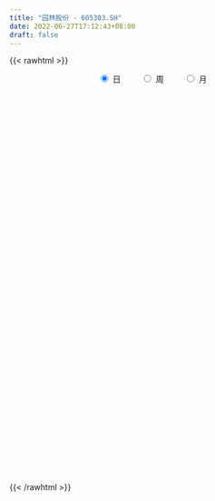 ```yaml
---
title: "园林股份 - 605303.SH"
date: 2022-06-27T17:12:43+08:00
draft: false
---
```

{{< rawhtml >}}
    <div style="text-align: center">
        <label style="padding: 1rem;"><input style="margin-right: .5rem" type="radio" name="period" value="D" checked onclick="period_change(this)">日</label>
        <label style="padding: 1rem;"><input style="margin-right: .5rem" type="radio" name="period" value="W" onclick="period_change(this)">周</label>
        <label style="padding: 1rem;"><input style="margin-right: .5rem" type="radio" name="period" value="M" onclick="period_change(this)">月</label>
    </div>
    <div id="chart" style="height: 700px;"></div> 
    <script type="text/javascript">
        const D_v = [169962.18,27149.0,148511.78,100072.04,72863.28,61754.96,62071.99,64282.69,58322.18,70018.42,52076.54,45772.29,57962.5,70655.89,95159.41,119363.23,139379.76,66833.74,269236.8,268393.98,271348.2,151681.28,139136.82,138393.56,112767.71,109800.58,170373.29,147283.09,83097.91,74364.39,81303.32,68418.99,56309.21,47234.55,45379.39,73877.64,64123.38,70237.28,58200.57,35089.68,37504.89,32925.57,31723.95,33640.05,26964.07,31715.45,31843.15,42065.47,31677.74,29204.1,29386.25,33437.25,23005.67,42585.15,57484.12,60704.47,90287.45,76886.14,46990.19,38392.25,42507.06,76842.13,62850.59,41878.15,51851.11,32981.66,23294.81,39581.08,16899.06,19715.95,75170.96,139392.58,71284.53,58361.11,47249.23,41170.92,47427.3,49114.3,33914.2,28341.24,22550.75,23605.27,26301.6,29419.21,21081.43,14405.62,17810.74,16720.34,24863.1,14099.5,14179.56,24667.22,23472.96,18714.07,16494.09,19914.23,16310.75,11324.51,9873.22,17214.86,19592.05,11484.68,16099.83,10912.36,15906.84,20988.76,14712.95,13698.65,13305.78,8559.1,15882.18,13802.87,13977.36,10638.24,14233.65,13196.15,15169.06,13758.79,11317.4,14537.7,13866.74,15172.3,14789.81,12124.16,17894.14,13082.0,12692.17,15639.34,14278.8,12542.08,11925.25,10656.36,18758.65,19719.33,13690.25,12879.34,14975.16,7838.45,13258.65,11373.3,8619.65,11825.05,9657.16,11047.92,5807.02,8798.65,4978.0,6331.93,6145.59,5719.85,7693.0,6234.2,6201.65,4802.6,5227.1,5276.0,6896.0,7408.41,5497.57,4805.3,7962.2,9975.5,11924.08,7179.1,11338.76,5797.17,5897.0,8409.4,7178.14,10135.77,6306.59,8360.59,5722.0,11797.86,8784.0,7101.71,9315.1,18660.1,8955.0,6201.05,7536.37,4696.11,5454.76,6357.0,3895.05,8969.72,24141.8,10172.65,9303.65,8347.1,5797.1,8437.15,9066.27,6127.0,9326.1,15854.1,10878.29,17059.0,28904.54,43662.42,67703.77,56753.15,46354.86,20141.18,37482.2,25974.2,16790.12,13116.12,17694.0,20263.67,29698.1,22181.67,14658.1,11433.0,10587.0,17946.69,21450.53,8383.1,10870.0,28651.05,24709.0,13773.2,7358.0,10904.0,6937.0,11935.1,6037.0,8100.1,15594.0,13146.0,11490.95,11297.0,39401.1,90735.37,179159.82,136639.37,120789.05,78490.47,125138.39,81820.94,78070.8,47627.5,37248.26,22838.17,26314.8,26701.8,31567.7,16577.1,28279.0,31672.79,18752.79,21374.77,13272.67,30445.97,29006.1,25479.45,40619.36,63571.55,37789.12,20113.0,13099.0,12668.1,10634.0,11575.0,10851.0,14015.0,11629.65,15189.0,13596.1,30451.45,28589.52,25499.57,17354.0,9232.0,10872.0,6104.0,4643.2,6801.75,12733.0,6933.15,13497.1,7675.0,13014.32,11099.0,14690.49,10422.0,6870.0,10224.1,64527.44,109704.91,80993.44,54506.86,38400.02,29023.62,24035.1,26047.0,18706.0,12705.0,31040.0,13620.0,17343.65,11038.65,11436.3,9098.2,7062.65,9803.61,11399.14,10582.65,11099.0,9579.0,10875.0,7680.0,9631.0,13081.27,9392.0,12160.0,8384.65,15189.0,9947.0,6196.0,6137.0,6756.27]
const D_histogram = [0.0,-0.1506096866,-0.321009758,-0.4628791045,-0.5496559759,-0.5641913552,-0.6067041353,-0.5680528974,-0.5003209089,-0.4142192529,-0.3520821787,-0.2780643764,-0.188359155,-0.0809691943,0.025678438,0.2257671772,0.4855447967,0.7814113326,0.8369088892,0.9883726634,1.14256845,1.0006097792,0.7477496015,0.4407586435,0.2534122867,0.137536743,0.1985776081,0.1077540742,-0.0233236421,-0.1325023022,-0.2902146329,-0.3539079579,-0.3685663403,-0.385981832,-0.3663185018,-0.2904255695,-0.2598248794,-0.2918096198,-0.3447254935,-0.3593377115,-0.3834566554,-0.3571508864,-0.3463917516,-0.3349406345,-0.3037473862,-0.2496358729,-0.1789600429,-0.0897118983,-0.0373312384,-0.0215682018,-0.0027301295,-0.0174075231,-0.0050576017,0.0446564701,0.1131672627,0.1774847396,0.2787937869,0.283746777,0.2612226589,0.2475888595,0.1994726124,0.216688623,0.2236794801,0.21125977,0.1689745046,0.1091634474,0.0584849215,-0.0043678099,-0.0415519964,-0.0586891443,0.0532808966,0.1559424136,0.1372660357,0.1153175656,0.0800805984,0.0369029655,0.0368763288,0.0051009974,-0.0289652955,-0.0396413307,-0.0471321556,-0.0540409771,-0.0709486708,-0.0643574797,-0.0745071355,-0.0721115688,-0.0745776553,-0.0683044984,-0.0803394581,-0.073679463,-0.0580357364,-0.0265999729,-0.0149331268,-0.0219782044,-0.0352267329,-0.0700957882,-0.0827051529,-0.0817894227,-0.0805543106,-0.0917636961,-0.1195489385,-0.1330202235,-0.177353735,-0.1885250536,-0.1753429397,-0.1191081803,-0.0857903754,-0.0434986254,-0.0251416372,-0.0124806686,0.0272455377,0.0600930934,0.0816649436,0.0942142605,0.084281423,0.0969618765,0.083363225,0.0965740365,0.0886616107,0.0651695471,0.0725623781,0.0872731545,0.1017715411,0.0953613428,0.0689447909,0.0369598941,0.0369006905,0.039540123,0.0449188783,0.049077539,0.0546943132,0.0620822579,0.0821769078,0.1000607089,0.0949715834,0.1010608589,0.0829745131,0.0658105958,0.0576327238,0.0349628194,0.0158054759,0.0234305088,0.0148420882,-0.0060449265,-0.0118337466,-0.0365468285,-0.0411099942,-0.0295197929,-0.0185560963,-0.0212810555,-0.0106964425,-0.001234604,-0.0019041631,-0.0012263268,-0.0016512374,-0.0027412903,-0.011842971,-0.0286529501,-0.0410515325,-0.0454743813,-0.0662607022,-0.0973390089,-0.1132336256,-0.1121383288,-0.1257229802,-0.1200684654,-0.1023779725,-0.0816666464,-0.0503888581,-0.0082694131,0.0218636563,0.0473216772,0.0639398246,0.0963366104,0.1099018586,0.1266566784,0.1123348366,0.1294454405,0.1267746957,0.119214564,0.1112671665,0.1013255236,0.0840423759,0.0654248835,0.0544560124,0.0634101018,0.0708358948,0.0633513501,0.0340057236,0.0268803733,0.0212309856,0.024412583,0.0341831981,0.0353682236,0.0412400617,0.0515622272,0.0614624394,0.076820875,0.1003638042,0.1396990628,0.1769795764,0.1723239388,0.1271949433,0.0645174543,0.0686461855,0.0613062068,0.0368120813,0.0091479556,0.0058151733,0.0051307289,0.0176175765,0.0095854276,0.0082368797,-0.0112067794,-0.0205256398,-0.0350885366,-0.0680493248,-0.0806642957,-0.0828726379,-0.0629374189,-0.0900132389,-0.1340811469,-0.1644856501,-0.2175426307,-0.232380986,-0.2608859278,-0.2543864518,-0.2091152075,-0.1363337344,-0.0836373375,-0.0422726233,-0.0247605098,0.0305465137,0.163371468,0.3144735404,0.3324619633,0.3380687354,0.3067707132,0.3145479398,0.2486893128,0.1102066388,-0.0029694097,-0.1032785852,-0.1593968098,-0.1749392453,-0.1893631457,-0.2274253139,-0.2407756154,-0.2297302567,-0.2328057104,-0.2146838587,-0.2028819153,-0.2054082626,-0.2112092895,-0.1704140863,-0.1219468882,-0.0613611719,0.0254820538,0.0495057669,0.0480994693,0.0390145221,0.0293331319,0.0222712676,0.0018544659,0.0015746995,0.0126511601,0.019387,0.0408738781,0.0493270547,0.0790497057,0.0852656554,0.0666552226,0.0199060537,-0.0037840329,-0.0328304643,-0.0534258335,-0.0592265328,-0.0546769715,-0.0711955384,-0.093509234,-0.1576393082,-0.2155400335,-0.2168702112,-0.2198314663,-0.1721046436,-0.1157770026,-0.0771690964,0.0320855566,0.186839726,0.2549982974,0.3272675584,0.3241886237,0.3109578327,0.2543346539,0.2124695192,0.1924138219,0.155370005,0.1182006153,0.0354065253,-0.0110979578,-0.0285646222,-0.0357846814,-0.0508003817,-0.0570357738,-0.0707126827,-0.0786030058,-0.0663192173,-0.0680487101,-0.0744866368,-0.0846448149,-0.0830076341,-0.0815321029,-0.0774967058,-0.0674245092,-0.0481993011,-0.0407277165,-0.0236911523,-0.0008603555,-0.0023961318,0.0044941006,0.0143796219,0.0287824259]
const D_fast = [0.0,-0.1882621083,-0.4389146192,-0.6965037418,-0.9206946072,-1.0762778253,-1.2704666391,-1.3738286256,-1.4311768643,-1.4486300216,-1.4745134921,-1.4700117839,-1.4273963512,-1.340248689,-1.2271814473,-0.9706509138,-0.5894870951,-0.0982677261,0.1664570528,0.5650139929,1.0048518919,1.1130456659,1.0471228887,0.8503215915,0.7263283064,0.6448369484,0.7555222156,0.6916372002,0.5547285733,0.4124243378,0.1821583488,0.0299880344,-0.0768119331,-0.1907228828,-0.2626391781,-0.2593526381,-0.2937081679,-0.3986453133,-0.5377425604,-0.6421892063,-0.762172314,-0.8251542665,-0.9009930696,-0.9732771112,-1.0180207094,-1.0263181643,-1.000382345,-0.933562175,-0.8905143247,-0.8801433386,-0.8619877986,-0.881017073,-0.8699315521,-0.8090533628,-0.7122507544,-0.6035620926,-0.4325545987,-0.3566649142,-0.3138833676,-0.2656199522,-0.2638680461,-0.1924798799,-0.1295691527,-0.0891739202,-0.0892155595,-0.1217357549,-0.1577930504,-0.2217377343,-0.2693099198,-0.3011193539,-0.1758290888,-0.0341819684,-0.0185418374,-0.0116609161,-0.0268777337,-0.0608296252,-0.0516371797,-0.0821372618,-0.1234448786,-0.1440312464,-0.1633051102,-0.1837241759,-0.2183690374,-0.2278672162,-0.2566436559,-0.2722759814,-0.2933864817,-0.3041894494,-0.3363092737,-0.3480691442,-0.3469343517,-0.3221485815,-0.3142150171,-0.3267546458,-0.3488098576,-0.4012028599,-0.4344885128,-0.4540201382,-0.4729236039,-0.5070739133,-0.5647463904,-0.6114727313,-0.7001446766,-0.7584472585,-0.7891008796,-0.7626431653,-0.7507729542,-0.7193558605,-0.7072842816,-0.6977434801,-0.6512058894,-0.6033350604,-0.5613469742,-0.5252440922,-0.514106574,-0.4771856514,-0.4699434966,-0.432589176,-0.4183361992,-0.425535876,-0.4000024504,-0.3634733854,-0.3235321135,-0.3061019761,-0.3152823303,-0.3380272536,-0.3288612846,-0.3163368213,-0.2997283465,-0.2833003009,-0.2640099484,-0.2411014393,-0.2004625624,-0.1575635841,-0.1389098138,-0.1075553235,-0.1048980411,-0.1056093094,-0.0993790004,-0.1133081999,-0.1285141745,-0.1150315144,-0.119909413,-0.1423076593,-0.151054916,-0.184904705,-0.1997453693,-0.1955351162,-0.1892104438,-0.1972556668,-0.1893451644,-0.180191977,-0.1813375768,-0.1809663222,-0.1818040421,-0.1835794177,-0.195641841,-0.2196150577,-0.2422765232,-0.2580679673,-0.2954194638,-0.3508325228,-0.3950355459,-0.4219748313,-0.4669902277,-0.4913528292,-0.4992568295,-0.4989621649,-0.4802815911,-0.4402294995,-0.404630516,-0.3673420758,-0.3347389722,-0.2782580338,-0.237217321,-0.1887983315,-0.1750364642,-0.1255645002,-0.0965415711,-0.0742980618,-0.0544286677,-0.0390389297,-0.0353114833,-0.0375727549,-0.0349276229,-0.0101210081,0.0150137586,0.0233670515,0.0025228559,0.0021175988,0.0017759576,0.0110607007,0.0293771153,0.0394041967,0.0555860503,0.0787987726,0.1040645946,0.138628249,0.1872621292,0.2615221536,0.3430475612,0.3814729084,0.3681426487,0.3215945233,0.3428848008,0.3508713738,0.3355802686,0.3102031319,0.3083241429,0.3089223806,0.3258136224,0.3201778304,0.3208885024,0.2986431485,0.2841928781,0.2608578471,0.2108847277,0.1781036829,0.1551771813,0.1593780455,0.1097989158,0.0322107211,-0.0393151947,-0.146757833,-0.2196914347,-0.3134178584,-0.3705149955,-0.377522553,-0.3388245135,-0.307037451,-0.2762408926,-0.2649189065,-0.2019752546,-0.0283074333,0.2014130242,0.302516938,0.3926408939,0.43803555,0.5244497615,0.5207634627,0.4098324484,0.2959140474,0.1697852257,0.0738177986,0.0145405518,-0.0472241351,-0.1421426318,-0.2156868371,-0.2620740425,-0.3233509238,-0.3589000368,-0.3978185722,-0.4516969851,-0.5103003345,-0.5121086528,-0.4941281768,-0.4488827534,-0.3556690143,-0.3192688595,-0.3086502897,-0.3079816064,-0.3103297137,-0.3118237611,-0.3317769463,-0.3316630378,-0.3174237872,-0.3058411973,-0.2741358496,-0.2533509094,-0.203865832,-0.1763334684,-0.1782800955,-0.220052751,-0.2446888458,-0.2819428933,-0.3158947209,-0.3365020535,-0.345621735,-0.3799391865,-0.4256301906,-0.5291700919,-0.6409558255,-0.6965035561,-0.7544226777,-0.7497220159,-0.7223386255,-0.7030229934,-0.5857469512,-0.3842828504,-0.2523747047,-0.098288554,-0.0203203328,0.0441883344,0.0511488191,0.0624010641,0.0904488223,0.0922475067,0.0846282708,0.0106858122,-0.0385931604,-0.0632009804,-0.0793672099,-0.1070830056,-0.1275773412,-0.1589324207,-0.1864734954,-0.1907695111,-0.2095111815,-0.2345707673,-0.2658901492,-0.2850048769,-0.3039123714,-0.3192511507,-0.3260350815,-0.3188596987,-0.3215700432,-0.3104562671,-0.2878405591,-0.2899753684,-0.2819616108,-0.2684811841,-0.2468827736]
const D_slow = [0.0,-0.0376524217,-0.1179048612,-0.2336246373,-0.3710386313,-0.5120864701,-0.6637625039,-0.8057757282,-0.9308559555,-1.0344107687,-1.1224313134,-1.1919474075,-1.2390371962,-1.2592794948,-1.2528598853,-1.196418091,-1.0750318918,-0.8796790587,-0.6704518364,-0.4233586705,-0.137716558,0.1124358868,0.2993732871,0.409562948,0.4729160197,0.5073002054,0.5569446075,0.583883126,0.5780522155,0.5449266399,0.4723729817,0.3838959922,0.2917544072,0.1952589492,0.1036793237,0.0310729313,-0.0338832885,-0.1068356935,-0.1930170669,-0.2828514947,-0.3787156586,-0.4680033802,-0.5546013181,-0.6383364767,-0.7142733232,-0.7766822914,-0.8214223022,-0.8438502767,-0.8531830863,-0.8585751368,-0.8592576692,-0.8636095499,-0.8648739504,-0.8537098328,-0.8254180172,-0.7810468322,-0.7113483855,-0.6404116913,-0.5751060265,-0.5132088117,-0.4633406586,-0.4091685028,-0.3532486328,-0.3004336903,-0.2581900641,-0.2308992023,-0.2162779719,-0.2173699244,-0.2277579235,-0.2424302096,-0.2291099854,-0.190124382,-0.1558078731,-0.1269784817,-0.1069583321,-0.0977325907,-0.0885135085,-0.0872382592,-0.094479583,-0.1043899157,-0.1161729546,-0.1296831989,-0.1474203666,-0.1635097365,-0.1821365204,-0.2001644126,-0.2188088264,-0.235884951,-0.2559698155,-0.2743896813,-0.2888986154,-0.2955486086,-0.2992818903,-0.3047764414,-0.3135831246,-0.3311070717,-0.3517833599,-0.3722307156,-0.3923692932,-0.4153102173,-0.4451974519,-0.4784525078,-0.5227909415,-0.5699222049,-0.6137579399,-0.6435349849,-0.6649825788,-0.6758572351,-0.6821426444,-0.6852628116,-0.6784514271,-0.6634281538,-0.6430119179,-0.6194583527,-0.598387997,-0.5741475279,-0.5533067216,-0.5291632125,-0.5069978098,-0.4907054231,-0.4725648285,-0.4507465399,-0.4253036546,-0.4014633189,-0.3842271212,-0.3749871477,-0.365761975,-0.3558769443,-0.3446472247,-0.33237784,-0.3187042617,-0.3031836972,-0.2826394702,-0.257624293,-0.2338813971,-0.2086161824,-0.1878725541,-0.1714199052,-0.1570117242,-0.1482710194,-0.1443196504,-0.1384620232,-0.1347515011,-0.1362627328,-0.1392211694,-0.1483578766,-0.1586353751,-0.1660153233,-0.1706543474,-0.1759746113,-0.1786487219,-0.1789573729,-0.1794334137,-0.1797399954,-0.1801528047,-0.1808381273,-0.1837988701,-0.1909621076,-0.2012249907,-0.212593586,-0.2291587616,-0.2534935138,-0.2818019202,-0.3098365024,-0.3412672475,-0.3712843638,-0.396878857,-0.4172955186,-0.4298927331,-0.4319600864,-0.4264941723,-0.414663753,-0.3986787968,-0.3745946442,-0.3471191796,-0.31545501,-0.2873713008,-0.2550099407,-0.2233162668,-0.1935126258,-0.1656958342,-0.1403644533,-0.1193538593,-0.1029976384,-0.0893836353,-0.0735311099,-0.0558221362,-0.0399842986,-0.0314828677,-0.0247627744,-0.019455028,-0.0133518823,-0.0048060828,0.0040359731,0.0143459886,0.0272365454,0.0426021552,0.061807374,0.086898325,0.1218230907,0.1660679848,0.2091489696,0.2409477054,0.2570770689,0.2742386153,0.289565167,0.2987681873,0.3010551762,0.3025089696,0.3037916518,0.3081960459,0.3105924028,0.3126516227,0.3098499279,0.3047185179,0.2959463838,0.2789340526,0.2587679786,0.2380498192,0.2223154644,0.1998121547,0.166291868,0.1251704554,0.0707847978,0.0126895513,-0.0525319307,-0.1161285436,-0.1684073455,-0.2024907791,-0.2234001135,-0.2339682693,-0.2401583967,-0.2325217683,-0.1916789013,-0.1130605162,-0.0299450254,0.0545721585,0.1312648368,0.2099018217,0.2720741499,0.2996258096,0.2988834572,0.2730638109,0.2332146084,0.1894797971,0.1421390107,0.0852826822,0.0250887783,-0.0323437858,-0.0905452134,-0.1442161781,-0.1949366569,-0.2462887226,-0.2990910449,-0.3416945665,-0.3721812886,-0.3875215815,-0.3811510681,-0.3687746264,-0.356749759,-0.3469961285,-0.3396628455,-0.3340950286,-0.3336314122,-0.3332377373,-0.3300749473,-0.3252281973,-0.3150097277,-0.3026779641,-0.2829155377,-0.2615991238,-0.2449353181,-0.2399588047,-0.2409048129,-0.249112429,-0.2624688874,-0.2772755206,-0.2909447635,-0.3087436481,-0.3321209566,-0.3715307837,-0.425415792,-0.4796333448,-0.5345912114,-0.5776173723,-0.606561623,-0.625853897,-0.6178325079,-0.5711225764,-0.507373002,-0.4255561124,-0.3445089565,-0.2667694983,-0.2031858349,-0.1500684551,-0.1019649996,-0.0631224983,-0.0335723445,-0.0247207132,-0.0274952026,-0.0346363582,-0.0435825285,-0.0562826239,-0.0705415674,-0.0882197381,-0.1078704895,-0.1244502938,-0.1414624714,-0.1600841306,-0.1812453343,-0.2019972428,-0.2223802685,-0.241754445,-0.2586105723,-0.2706603976,-0.2808423267,-0.2867651148,-0.2869802036,-0.2875792366,-0.2864557114,-0.282860806,-0.2756651995]
const D_data = [['2021-03-01', 19.66, 23.59, 19.66, 23.59],['2021-03-02', 23.28, 21.23, 21.23, 23.28],['2021-03-03', 19.18, 19.91, 19.18, 20.66],['2021-03-04', 19.27, 19.08, 19.03, 19.65],['2021-03-05', 19.0, 18.7, 18.52, 19.01],['2021-03-08', 18.78, 18.82, 18.61, 18.94],['2021-03-09', 18.7, 17.76, 17.58, 18.75],['2021-03-10', 17.87, 18.19, 17.5, 18.66],['2021-03-11', 17.98, 18.29, 17.67, 18.59],['2021-03-12', 18.1, 18.43, 18.0, 19.3],['2021-03-15', 18.31, 18.07, 17.76, 18.5],['2021-03-16', 17.91, 18.17, 17.78, 18.35],['2021-03-17', 18.17, 18.45, 18.13, 18.96],['2021-03-18', 18.34, 18.92, 18.16, 18.99],['2021-03-19', 18.79, 19.29, 18.52, 19.53],['2021-03-22', 19.9, 21.22, 19.01, 21.22],['2021-03-23', 23.32, 23.34, 22.3, 23.34],['2021-03-24', 25.48, 25.67, 25.48, 25.67],['2021-03-25', 25.67, 24.15, 23.1, 28.0],['2021-03-26', 23.0, 26.57, 22.62, 26.57],['2021-03-29', 25.78, 28.25, 24.72, 28.25],['2021-03-30', 25.59, 25.43, 25.43, 26.49],['2021-03-31', 23.68, 23.7, 22.95, 26.5],['2021-04-01', 23.1, 22.03, 21.66, 23.5],['2021-04-02', 21.8, 22.53, 21.7, 22.99],['2021-04-06', 22.32, 22.83, 22.13, 23.3],['2021-04-07', 22.5, 25.11, 22.43, 25.11],['2021-04-08', 24.78, 23.33, 23.07, 24.99],['2021-04-09', 22.95, 22.34, 22.26, 23.39],['2021-04-12', 22.0, 21.98, 21.31, 22.35],['2021-04-13', 22.0, 20.55, 20.31, 22.08],['2021-04-14', 20.36, 20.93, 20.18, 21.28],['2021-04-15', 20.8, 21.09, 20.47, 21.5],['2021-04-16', 21.05, 20.7, 20.5, 21.08],['2021-04-19', 20.66, 20.89, 20.38, 21.18],['2021-04-20', 20.92, 21.6, 20.9, 21.74],['2021-04-21', 21.98, 21.1, 20.9, 22.63],['2021-04-22', 20.45, 20.08, 19.88, 20.8],['2021-04-23', 20.29, 19.31, 19.21, 20.35],['2021-04-26', 19.2, 19.29, 18.92, 19.5],['2021-04-27', 19.29, 18.72, 18.48, 19.29],['2021-04-28', 18.72, 19.0, 18.46, 19.17],['2021-04-29', 18.94, 18.55, 18.51, 19.0],['2021-04-30', 18.55, 18.26, 18.08, 18.62],['2021-05-06', 18.31, 18.27, 18.24, 18.53],['2021-05-07', 18.32, 18.46, 18.21, 18.64],['2021-05-10', 18.44, 18.72, 18.25, 18.75],['2021-05-11', 18.55, 19.16, 18.51, 19.23],['2021-05-12', 19.0, 18.91, 18.7, 19.0],['2021-05-13', 18.9, 18.49, 18.45, 18.9],['2021-05-14', 18.48, 18.49, 18.45, 18.78],['2021-05-17', 18.47, 17.95, 17.88, 18.47],['2021-05-18', 17.89, 18.15, 17.87, 18.24],['2021-05-19', 18.16, 18.68, 18.08, 18.79],['2021-05-20', 18.5, 19.18, 18.42, 20.0],['2021-05-21', 19.15, 19.49, 18.89, 19.98],['2021-05-24', 19.71, 20.48, 19.31, 20.51],['2021-05-25', 20.3, 19.69, 19.5, 20.3],['2021-05-26', 19.31, 19.43, 19.12, 19.75],['2021-05-27', 19.49, 19.57, 19.23, 19.66],['2021-05-28', 19.37, 19.08, 18.95, 19.65],['2021-05-31', 18.97, 19.92, 18.97, 20.4],['2021-06-01', 19.8, 19.98, 19.45, 20.38],['2021-06-02', 19.98, 19.85, 19.71, 20.28],['2021-06-03', 20.2, 19.44, 19.37, 20.38],['2021-06-04', 19.21, 19.02, 19.01, 19.35],['2021-06-07', 19.0, 18.87, 18.83, 19.2],['2021-06-08', 18.87, 18.4, 18.1, 18.92],['2021-06-09', 18.51, 18.4, 18.28, 18.51],['2021-06-10', 18.36, 18.43, 18.31, 18.63],['2021-06-11', 18.91, 20.27, 18.73, 20.27],['2021-06-15', 20.39, 20.79, 19.48, 22.18],['2021-06-16', 19.91, 19.59, 19.24, 20.14],['2021-06-17', 19.32, 19.52, 19.23, 20.23],['2021-06-18', 19.23, 19.26, 18.82, 19.54],['2021-06-21', 18.99, 18.98, 18.76, 19.23],['2021-06-22', 18.89, 19.42, 18.88, 19.43],['2021-06-23', 19.45, 18.94, 18.91, 19.66],['2021-06-24', 18.82, 18.71, 18.55, 19.1],['2021-06-25', 18.66, 18.84, 18.52, 18.97],['2021-06-28', 18.83, 18.78, 18.61, 18.93],['2021-06-29', 18.75, 18.69, 18.62, 18.97],['2021-06-30', 18.63, 18.43, 18.37, 18.74],['2021-07-01', 18.4, 18.62, 18.4, 18.92],['2021-07-02', 18.62, 18.32, 18.27, 18.66],['2021-07-05', 18.27, 18.37, 18.24, 18.38],['2021-07-06', 18.35, 18.22, 18.11, 18.41],['2021-07-07', 18.18, 18.25, 18.17, 18.28],['2021-07-08', 18.26, 17.91, 17.9, 18.26],['2021-07-09', 17.92, 18.03, 17.88, 18.12],['2021-07-12', 18.27, 18.11, 18.03, 18.27],['2021-07-13', 18.08, 18.36, 18.0, 18.38],['2021-07-14', 18.46, 18.17, 18.14, 18.78],['2021-07-15', 18.15, 17.89, 17.78, 18.15],['2021-07-16', 17.85, 17.69, 17.66, 17.94],['2021-07-19', 17.56, 17.2, 17.09, 17.6],['2021-07-20', 17.13, 17.24, 16.88, 17.28],['2021-07-21', 17.24, 17.26, 17.2, 17.44],['2021-07-22', 17.28, 17.15, 17.1, 17.3],['2021-07-23', 17.18, 16.84, 16.8, 17.35],['2021-07-26', 16.84, 16.38, 16.2, 16.84],['2021-07-27', 16.37, 16.28, 16.23, 16.48],['2021-07-28', 16.23, 15.54, 15.36, 16.25],['2021-07-29', 15.63, 15.58, 15.54, 15.74],['2021-07-30', 15.58, 15.66, 15.21, 15.78],['2021-08-02', 15.65, 16.18, 15.5, 16.25],['2021-08-03', 16.21, 15.96, 15.95, 16.22],['2021-08-04', 16.04, 16.13, 15.87, 16.29],['2021-08-05', 16.12, 15.87, 15.81, 16.13],['2021-08-06', 15.76, 15.77, 15.75, 15.94],['2021-08-09', 15.92, 16.16, 15.88, 16.2],['2021-08-10', 16.23, 16.21, 16.14, 16.43],['2021-08-11', 16.17, 16.18, 16.11, 16.28],['2021-08-12', 16.17, 16.14, 16.11, 16.33],['2021-08-13', 16.25, 15.85, 15.83, 16.25],['2021-08-16', 15.8, 16.13, 15.8, 16.15],['2021-08-17', 16.1, 15.79, 15.79, 16.23],['2021-08-18', 15.8, 16.12, 15.68, 16.13],['2021-08-19', 16.11, 15.87, 15.86, 16.23],['2021-08-20', 15.87, 15.58, 15.48, 15.96],['2021-08-23', 15.69, 15.91, 15.63, 15.95],['2021-08-24', 16.04, 16.06, 15.82, 16.13],['2021-08-25', 16.18, 16.15, 16.04, 16.3],['2021-08-26', 16.13, 15.93, 15.93, 16.19],['2021-08-27', 15.7, 15.6, 15.52, 15.9],['2021-08-30', 15.57, 15.36, 15.35, 15.75],['2021-08-31', 15.38, 15.65, 15.37, 15.66],['2021-09-01', 15.67, 15.67, 15.39, 15.73],['2021-09-02', 15.68, 15.71, 15.56, 15.9],['2021-09-03', 15.65, 15.71, 15.59, 15.78],['2021-09-06', 15.7, 15.75, 15.6, 15.79],['2021-09-07', 15.79, 15.81, 15.71, 15.83],['2021-09-08', 15.81, 16.06, 15.81, 16.1],['2021-09-09', 16.07, 16.17, 15.91, 16.24],['2021-09-10', 16.17, 15.96, 15.92, 16.18],['2021-09-13', 16.23, 16.15, 15.98, 16.23],['2021-09-14', 16.18, 15.86, 15.81, 16.18],['2021-09-15', 15.81, 15.81, 15.8, 15.94],['2021-09-16', 15.88, 15.88, 15.81, 16.07],['2021-09-17', 15.88, 15.63, 15.55, 15.9],['2021-09-22', 15.62, 15.56, 15.37, 15.68],['2021-09-23', 15.65, 15.86, 15.59, 15.95],['2021-09-24', 15.82, 15.65, 15.61, 15.9],['2021-09-27', 15.61, 15.4, 15.21, 15.77],['2021-09-28', 15.4, 15.49, 15.34, 15.51],['2021-09-29', 15.45, 15.13, 15.11, 15.45],['2021-09-30', 15.13, 15.25, 15.13, 15.36],['2021-10-08', 15.29, 15.42, 15.29, 15.5],['2021-10-11', 15.57, 15.43, 15.38, 15.57],['2021-10-12', 15.44, 15.24, 15.21, 15.44],['2021-10-13', 15.24, 15.39, 15.21, 15.44],['2021-10-14', 15.47, 15.4, 15.35, 15.47],['2021-10-15', 15.41, 15.27, 15.2, 15.43],['2021-10-18', 15.27, 15.26, 15.18, 15.28],['2021-10-19', 15.3, 15.22, 15.21, 15.32],['2021-10-20', 15.28, 15.18, 15.16, 15.29],['2021-10-21', 15.18, 15.02, 14.98, 15.23],['2021-10-22', 15.01, 14.81, 14.8, 15.02],['2021-10-25', 14.81, 14.73, 14.69, 14.89],['2021-10-26', 14.74, 14.72, 14.65, 14.8],['2021-10-27', 14.74, 14.37, 14.32, 14.74],['2021-10-28', 14.37, 14.0, 13.89, 14.37],['2021-10-29', 13.75, 13.94, 13.62, 13.99],['2021-11-01', 13.94, 13.98, 13.82, 14.17],['2021-11-02', 13.98, 13.62, 13.55, 14.02],['2021-11-03', 13.76, 13.69, 13.6, 13.76],['2021-11-04', 13.64, 13.76, 13.61, 13.78],['2021-11-05', 13.8, 13.77, 13.67, 13.9],['2021-11-08', 13.77, 13.93, 13.76, 13.94],['2021-11-09', 13.93, 14.18, 13.91, 14.23],['2021-11-10', 14.23, 14.17, 14.02, 14.23],['2021-11-11', 14.16, 14.23, 14.16, 14.29],['2021-11-12', 14.21, 14.22, 14.09, 14.28],['2021-11-15', 14.33, 14.56, 14.23, 14.64],['2021-11-16', 14.6, 14.48, 14.46, 14.64],['2021-11-17', 14.56, 14.65, 14.5, 14.65],['2021-11-18', 14.61, 14.32, 14.29, 14.65],['2021-11-19', 14.41, 14.78, 14.39, 15.5],['2021-11-22', 14.77, 14.64, 14.55, 14.77],['2021-11-23', 14.63, 14.62, 14.55, 14.72],['2021-11-24', 14.57, 14.64, 14.46, 14.67],['2021-11-25', 14.56, 14.63, 14.54, 14.65],['2021-11-26', 14.65, 14.52, 14.5, 14.65],['2021-11-29', 14.38, 14.45, 14.29, 14.55],['2021-11-30', 14.58, 14.5, 14.45, 14.64],['2021-12-01', 14.49, 14.78, 14.46, 14.78],['2021-12-02', 15.2, 14.85, 14.81, 15.41],['2021-12-03', 14.78, 14.71, 14.7, 14.95],['2021-12-06', 14.75, 14.37, 14.36, 14.8],['2021-12-07', 14.49, 14.57, 14.37, 14.64],['2021-12-08', 14.5, 14.57, 14.45, 14.6],['2021-12-09', 14.58, 14.69, 14.54, 14.71],['2021-12-10', 14.7, 14.83, 14.64, 14.88],['2021-12-13', 14.76, 14.78, 14.7, 14.94],['2021-12-14', 14.82, 14.89, 14.82, 15.0],['2021-12-15', 14.84, 15.03, 14.82, 15.29],['2021-12-16', 14.96, 15.13, 14.94, 15.2],['2021-12-17', 15.14, 15.33, 15.04, 15.38],['2021-12-20', 15.4, 15.62, 15.2, 15.75],['2021-12-21', 15.62, 16.1, 15.42, 16.38],['2021-12-22', 16.0, 16.43, 15.91, 17.17],['2021-12-23', 16.1, 16.16, 15.9, 16.98],['2021-12-24', 15.92, 15.67, 15.35, 16.0],['2021-12-27', 15.63, 15.27, 15.13, 15.67],['2021-12-28', 15.28, 16.04, 15.28, 16.38],['2021-12-29', 15.92, 15.98, 15.59, 16.17],['2021-12-30', 16.04, 15.76, 15.67, 16.06],['2021-12-31', 15.89, 15.64, 15.53, 15.89],['2022-01-04', 15.7, 15.91, 15.55, 15.94],['2022-01-05', 15.95, 15.98, 15.66, 16.08],['2022-01-06', 15.88, 16.23, 15.85, 16.36],['2022-01-07', 16.26, 16.04, 16.0, 16.4],['2022-01-10', 16.05, 16.15, 15.82, 16.19],['2022-01-11', 16.14, 15.91, 15.82, 16.15],['2022-01-12', 15.98, 15.99, 15.86, 16.04],['2022-01-13', 16.04, 15.88, 15.7, 16.07],['2022-01-14', 15.85, 15.52, 15.41, 15.85],['2022-01-17', 15.52, 15.63, 15.47, 15.7],['2022-01-18', 15.63, 15.69, 15.55, 15.79],['2022-01-19', 15.59, 15.99, 15.53, 16.19],['2022-01-20', 15.98, 15.35, 15.18, 15.98],['2022-01-21', 15.29, 14.88, 14.81, 15.5],['2022-01-24', 14.77, 14.75, 14.6, 14.97],['2022-01-25', 14.8, 14.1, 14.1, 14.8],['2022-01-26', 14.16, 14.22, 14.01, 14.27],['2022-01-27', 14.21, 13.73, 13.62, 14.21],['2022-01-28', 13.87, 13.89, 13.6, 14.01],['2022-02-07', 14.0, 14.31, 14.0, 14.38],['2022-02-08', 14.28, 14.81, 14.2, 14.89],['2022-02-09', 15.0, 14.78, 14.68, 15.17],['2022-02-10', 14.81, 14.81, 14.69, 15.12],['2022-02-11', 14.8, 14.61, 14.54, 14.95],['2022-02-14', 14.6, 15.25, 14.49, 15.99],['2022-02-15', 15.16, 16.78, 14.93, 16.78],['2022-02-16', 16.8, 17.95, 16.44, 18.46],['2022-02-17', 17.15, 16.99, 16.91, 18.63],['2022-02-18', 16.35, 17.17, 15.84, 17.9],['2022-02-21', 16.75, 16.91, 16.43, 17.2],['2022-02-22', 16.83, 17.61, 16.83, 18.35],['2022-02-23', 17.15, 16.79, 16.6, 17.34],['2022-02-24', 16.74, 15.51, 15.15, 16.75],['2022-02-25', 15.51, 15.23, 15.22, 15.73],['2022-02-28', 15.18, 14.81, 14.53, 15.18],['2022-03-01', 14.94, 14.87, 14.71, 14.96],['2022-03-02', 14.71, 15.08, 14.68, 15.15],['2022-03-03', 14.8, 14.89, 14.74, 15.11],['2022-03-04', 14.8, 14.3, 14.23, 14.8],['2022-03-07', 14.43, 14.29, 14.22, 14.54],['2022-03-08', 14.29, 14.4, 13.83, 14.62],['2022-03-09', 14.22, 14.05, 13.14, 14.42],['2022-03-10', 14.22, 14.16, 14.02, 14.4],['2022-03-11', 13.97, 13.97, 13.57, 14.08],['2022-03-14', 13.82, 13.62, 13.59, 13.99],['2022-03-15', 13.62, 13.35, 13.22, 14.26],['2022-03-16', 13.39, 13.83, 13.22, 13.84],['2022-03-17', 13.63, 14.0, 13.63, 14.19],['2022-03-18', 13.7, 14.32, 13.51, 14.6],['2022-03-21', 14.53, 14.98, 14.13, 15.38],['2022-03-22', 14.79, 14.47, 14.38, 14.79],['2022-03-23', 14.44, 14.2, 14.15, 14.55],['2022-03-24', 14.16, 14.06, 13.96, 14.21],['2022-03-25', 14.01, 13.98, 13.98, 14.19],['2022-03-28', 13.85, 13.94, 13.62, 13.97],['2022-03-29', 13.95, 13.66, 13.64, 14.05],['2022-03-30', 13.69, 13.81, 13.68, 13.9],['2022-03-31', 13.8, 13.94, 13.76, 14.08],['2022-04-01', 13.87, 13.9, 13.65, 13.94],['2022-04-06', 13.94, 14.14, 13.89, 14.22],['2022-04-07', 14.15, 14.05, 13.72, 14.19],['2022-04-08', 14.02, 14.43, 13.82, 14.44],['2022-04-11', 14.35, 14.26, 14.15, 14.79],['2022-04-12', 13.89, 13.94, 13.35, 13.94],['2022-04-13', 13.85, 13.41, 13.38, 13.85],['2022-04-14', 13.41, 13.48, 13.38, 13.53],['2022-04-15', 13.48, 13.22, 13.14, 13.5],['2022-04-18', 13.15, 13.12, 12.94, 13.25],['2022-04-19', 13.12, 13.15, 13.08, 13.26],['2022-04-20', 13.15, 13.19, 13.03, 13.23],['2022-04-21', 13.13, 12.8, 12.52, 13.13],['2022-04-22', 12.7, 12.51, 12.42, 12.7],['2022-04-25', 12.49, 11.6, 11.34, 12.49],['2022-04-26', 11.57, 11.14, 11.02, 11.66],['2022-04-27', 11.1, 11.45, 11.05, 11.53],['2022-04-28', 11.3, 11.17, 10.91, 11.52],['2022-04-29', 11.16, 11.69, 11.14, 11.78],['2022-05-05', 11.72, 11.88, 11.63, 12.0],['2022-05-06', 11.76, 11.75, 11.5, 11.84],['2022-05-09', 11.9, 12.93, 11.88, 12.93],['2022-05-10', 13.32, 14.22, 13.02, 14.22],['2022-05-11', 14.97, 13.84, 13.76, 15.64],['2022-05-12', 13.48, 14.44, 13.48, 15.09],['2022-05-13', 14.44, 13.89, 13.7, 14.44],['2022-05-16', 13.82, 13.93, 13.55, 14.0],['2022-05-17', 13.82, 13.39, 13.28, 13.86],['2022-05-18', 13.33, 13.47, 13.32, 13.78],['2022-05-19', 13.36, 13.72, 13.18, 13.75],['2022-05-20', 13.72, 13.48, 13.36, 13.73],['2022-05-23', 13.52, 13.38, 13.25, 13.55],['2022-05-24', 13.7, 12.54, 12.52, 13.72],['2022-05-25', 12.29, 12.65, 12.25, 12.73],['2022-05-26', 12.89, 12.82, 12.67, 13.13],['2022-05-27', 12.99, 12.85, 12.71, 12.99],['2022-05-30', 12.81, 12.65, 12.57, 12.91],['2022-05-31', 12.65, 12.65, 12.4, 12.8],['2022-06-01', 12.41, 12.44, 12.35, 12.59],['2022-06-02', 12.48, 12.38, 12.25, 12.52],['2022-06-06', 12.38, 12.57, 11.96, 12.58],['2022-06-07', 12.6, 12.35, 12.28, 12.67],['2022-06-08', 12.3, 12.19, 12.04, 12.46],['2022-06-09', 12.2, 12.01, 12.0, 12.27],['2022-06-10', 12.01, 12.04, 11.9, 12.09],['2022-06-13', 12.15, 11.95, 11.85, 12.15],['2022-06-14', 12.04, 11.9, 11.64, 12.04],['2022-06-15', 11.91, 11.92, 11.89, 12.06],['2022-06-16', 11.95, 12.03, 11.89, 12.05],['2022-06-17', 12.0, 11.88, 11.68, 12.0],['2022-06-20', 11.9, 12.0, 11.87, 12.02],['2022-06-21', 12.03, 12.13, 12.0, 12.34],['2022-06-22', 12.16, 11.84, 11.76, 12.22],['2022-06-23', 11.88, 11.92, 11.74, 11.93],['2022-06-24', 11.99, 11.97, 11.9, 11.99],['2022-06-27', 12.0, 12.07, 11.98, 12.08]]
const W_v = [518558.2799999999,316450.24,321626.63,863207.51,813327.5700000001,510554.87,327630.46,311818.26,170884.14,58679.52,164176.71,217216.66,295063.09,266403.64,174661.86,316287.45,199967.96,122958.26,87899.3,97527.9,74637.57,73995.76,71265.24,68534.3,67979.1,73847.15,68234.39,74749.84,60324.9,30101.86,30631.59,6331.93,31994.29,29610.11,40164.65,38621.43,37703.09,55658.77,32843.29,53536.22,40951.27,59244.49,243378.74,113503.82,89837.44,76075.32,86386.35,43171.1,59628.05,566724.7100000001,411148.1,144670.73,116656.45,138823.55,147240.77,58704.65,59236.55,91547.09,37215.1,59975.91,17292.0,319956.75,136211.74,85747.3,37400.76,53534.79,51944.27,45853.65,6756.27]
const W_histogram = [0.0,-0.0172307692,0.0277950471,0.5191278087,0.5408414901,0.5115340817,0.3580824832,0.1500021713,-0.0600543257,-0.1804289927,-0.2487203558,-0.2183169492,-0.2171326871,-0.2114934282,-0.1192743068,-0.1215789538,-0.1450789294,-0.1866829209,-0.2223496581,-0.2551094334,-0.3162954223,-0.4124298682,-0.4421650061,-0.4296303255,-0.412615798,-0.3742377617,-0.3178847786,-0.243560567,-0.1983276567,-0.1509115832,-0.131072235,-0.0928826469,-0.0654033993,-0.0657121014,-0.1094370403,-0.1331605081,-0.1032333664,-0.0339926597,0.0040063075,0.0491404065,0.0918014265,0.1547174856,0.2164673882,0.2501434262,0.291329424,0.2756872317,0.2169597537,0.1114751674,0.0910879383,0.2423237099,0.2054696326,0.116643967,0.0379246481,0.0129759617,-0.0210262456,-0.0422800566,-0.0154041204,-0.0707778978,-0.1427312684,-0.2279991218,-0.260463153,-0.1247945644,-0.0533062891,-0.0397109147,-0.0528130454,-0.073545152,-0.0863179646,-0.0772813218,-0.0542343344]
const W_fast = [0.0,-0.0215384615,0.0304361166,0.6515508303,0.8084748843,0.9070509963,0.8431200186,0.6725402495,0.4474701712,0.281988256,0.1515168038,0.1273409732,0.0742420635,0.0270079654,0.08940851,0.0567091246,-0.0030605833,-0.0913353051,-0.1825894568,-0.2791265905,-0.4193864349,-0.6186283479,-0.7589047373,-0.853777638,-0.9399170601,-0.9950984642,-1.0182166757,-1.0047826059,-1.0091316097,-0.999443432,-1.0123721426,-0.9974032162,-0.9862748184,-1.0030115459,-1.0740957449,-1.1311093396,-1.1269905396,-1.0662479979,-1.0272474538,-0.9698282531,-0.9042168764,-0.802621446,-0.6867546963,-0.5905428018,-0.476524448,-0.4232448324,-0.4277323719,-0.5053481664,-0.5029634109,-0.2911467118,-0.276633381,-0.3362980548,-0.4055362117,-0.4272409077,-0.4664996763,-0.4983235016,-0.4752985954,-0.5483668473,-0.656003035,-0.7982706689,-0.8958504883,-0.7913805408,-0.7332188378,-0.729551192,-0.7558565841,-0.7949749787,-0.8293272824,-0.8396109701,-0.8301225662]
const W_slow = [0.0,-0.0043076923,0.0026410695,0.1324230216,0.2676333942,0.3955169146,0.4850375354,0.5225380782,0.5075244968,0.4624172486,0.4002371597,0.3456579224,0.2913747506,0.2385013936,0.2086828168,0.1782880784,0.1420183461,0.0953476158,0.0397602013,-0.0240171571,-0.1030910126,-0.2061984797,-0.3167397312,-0.4241473126,-0.5273012621,-0.6208607025,-0.7003318971,-0.7612220389,-0.8108039531,-0.8485318489,-0.8812999076,-0.9045205693,-0.9208714191,-0.9372994445,-0.9646587046,-0.9979488316,-1.0237571732,-1.0322553381,-1.0312537613,-1.0189686596,-0.996018303,-0.9573389316,-0.9032220845,-0.840686228,-0.767853872,-0.6989320641,-0.6446921256,-0.6168233338,-0.5940513492,-0.5334704217,-0.4821030136,-0.4529420218,-0.4434608598,-0.4402168694,-0.4454734308,-0.4560434449,-0.459894475,-0.4775889495,-0.5132717666,-0.570271547,-0.6353873353,-0.6665859764,-0.6799125487,-0.6898402773,-0.7030435387,-0.7214298267,-0.7430093178,-0.7623296483,-0.7758882319]
const W_data = [['2021-03-05', 19.66, 18.7, 18.52, 23.59],['2021-03-12', 18.78, 18.43, 17.5, 19.3],['2021-03-19', 18.31, 19.29, 17.76, 19.53],['2021-03-26', 19.9, 26.57, 19.01, 28.0],['2021-04-02', 25.78, 22.53, 21.66, 28.25],['2021-04-09', 22.32, 22.34, 22.13, 25.11],['2021-04-16', 22.0, 20.7, 20.18, 22.35],['2021-04-23', 20.66, 19.31, 19.21, 22.63],['2021-04-30', 19.2, 18.26, 18.08, 19.5],['2021-05-07', 18.31, 18.46, 18.21, 18.64],['2021-05-14', 18.44, 18.49, 18.25, 19.23],['2021-05-21', 18.47, 19.49, 17.87, 20.0],['2021-05-28', 19.71, 19.08, 18.95, 20.51],['2021-06-04', 18.97, 19.02, 18.97, 20.4],['2021-06-11', 19.0, 20.27, 18.1, 20.27],['2021-06-18', 20.39, 19.26, 18.82, 22.18],['2021-06-25', 18.99, 18.84, 18.52, 19.66],['2021-07-02', 18.83, 18.32, 18.27, 18.97],['2021-07-09', 18.27, 18.03, 17.88, 18.41],['2021-07-16', 18.27, 17.69, 17.66, 18.78],['2021-07-23', 17.56, 16.84, 16.8, 17.6],['2021-07-30', 16.84, 15.66, 15.21, 16.84],['2021-08-06', 15.65, 15.77, 15.5, 16.29],['2021-08-13', 15.92, 15.85, 15.83, 16.43],['2021-08-20', 15.8, 15.58, 15.48, 16.23],['2021-08-27', 15.69, 15.6, 15.52, 16.3],['2021-09-03', 15.57, 15.71, 15.35, 15.9],['2021-09-10', 15.7, 15.96, 15.6, 16.24],['2021-09-17', 16.23, 15.63, 15.55, 16.23],['2021-09-24', 15.62, 15.65, 15.37, 15.95],['2021-09-30', 15.61, 15.25, 15.11, 15.77],['2021-10-08', 15.29, 15.42, 15.29, 15.5],['2021-10-15', 15.57, 15.27, 15.2, 15.57],['2021-10-22', 15.27, 14.81, 14.8, 15.32],['2021-10-29', 14.81, 13.94, 13.62, 14.89],['2021-11-05', 13.94, 13.77, 13.55, 14.17],['2021-11-12', 13.77, 14.22, 13.76, 14.29],['2021-11-19', 14.33, 14.78, 14.23, 15.5],['2021-11-26', 14.77, 14.52, 14.46, 14.77],['2021-12-03', 14.38, 14.71, 14.29, 15.41],['2021-12-10', 14.75, 14.83, 14.36, 14.88],['2021-12-17', 14.76, 15.33, 14.7, 15.38],['2021-12-24', 15.4, 15.67, 15.2, 17.17],['2021-12-31', 15.63, 15.64, 15.13, 16.38],['2022-01-07', 15.7, 16.04, 15.55, 16.4],['2022-01-14', 16.05, 15.52, 15.41, 16.19],['2022-01-21', 15.52, 14.88, 14.81, 16.19],['2022-01-28', 14.77, 13.89, 13.6, 14.97],['2022-02-11', 14.0, 14.61, 14.0, 15.17],['2022-02-18', 14.6, 17.17, 14.49, 18.63],['2022-02-25', 16.75, 15.23, 15.15, 18.35],['2022-03-04', 15.18, 14.3, 14.23, 15.18],['2022-03-11', 14.43, 13.97, 13.14, 14.62],['2022-03-18', 13.82, 14.32, 13.22, 14.6],['2022-03-25', 14.53, 13.98, 13.96, 15.38],['2022-04-01', 13.85, 13.9, 13.62, 14.08],['2022-04-08', 13.94, 14.43, 13.72, 14.44],['2022-04-15', 14.35, 13.22, 13.14, 14.79],['2022-04-22', 13.15, 12.51, 12.42, 13.26],['2022-04-29', 12.49, 11.69, 10.91, 12.49],['2022-05-06', 11.72, 11.75, 11.5, 12.0],['2022-05-13', 11.9, 13.89, 11.88, 15.64],['2022-05-20', 13.82, 13.48, 13.18, 14.0],['2022-05-27', 13.52, 12.85, 12.25, 13.72],['2022-06-02', 12.81, 12.38, 12.25, 12.91],['2022-06-10', 12.38, 12.04, 11.9, 12.67],['2022-06-17', 12.15, 11.88, 11.64, 12.15],['2022-06-24', 11.9, 11.97, 11.74, 12.34],['2022-07-01', 12.0, 12.07, 11.98, 12.08]]
const M_v = [2582008.9599999995,1572048.9999999998,811978.11,952936.4,384561.17,307399.96,238268.41,108100.98,175078.63,500362.49,295470.21,1074749.1200000001,557218.24,259604.3,579742.29,174955.24]
const M_histogram = [0.0,-0.3471680912,-0.4398386117,-0.5681602034,-0.7924920237,-0.8872983487,-0.9188172549,-0.9649964635,-0.8964052219,-0.7204164178,-0.6691295999,-0.5267738667,-0.4478334184,-0.499826304,-0.4251662077,-0.3723464441]
const M_fast = [0.0,-0.433960114,-0.6365902874,-0.90695193,-1.3294067562,-1.6460376684,-1.9072608883,-2.1946892128,-2.3501992766,-2.354314577,-2.4703101591,-2.4596478925,-2.4926657988,-2.6696152605,-2.7012467161,-2.7415135635]
const M_slow = [0.0,-0.0867920228,-0.1967516757,-0.3387917266,-0.5369147325,-0.7587393197,-0.9884436334,-1.2296927493,-1.4537940548,-1.6338981592,-1.8011805592,-1.9328740258,-2.0448323804,-2.1697889565,-2.2760805084,-2.3691671194]
const M_data = [['2021-03-31', 19.66, 23.7, 17.5, 28.25],['2021-04-30', 23.1, 18.26, 18.08, 25.11],['2021-05-31', 18.31, 19.92, 17.87, 20.51],['2021-06-30', 19.8, 18.43, 18.1, 22.18],['2021-07-30', 18.4, 15.66, 15.21, 18.92],['2021-08-31', 15.65, 15.65, 15.35, 16.43],['2021-09-30', 15.67, 15.25, 15.11, 16.24],['2021-10-29', 15.29, 13.94, 13.62, 15.57],['2021-11-30', 13.94, 14.5, 13.55, 15.5],['2021-12-31', 14.49, 15.64, 14.36, 17.17],['2022-01-28', 15.7, 13.89, 13.6, 16.4],['2022-02-28', 14.0, 14.81, 14.0, 18.63],['2022-03-31', 14.94, 13.94, 13.14, 15.38],['2022-04-29', 13.87, 11.69, 10.91, 14.79],['2022-05-31', 11.72, 12.65, 11.5, 15.64],['2022-06-30', 12.41, 12.07, 11.64, 12.67]]
        const D_a = [null,null,null,null,null,null,null,17.5,null,null,null,null,null,null,null,null,null,null,null,null,28.25,null,null,null,null,null,null,null,null,null,null,20.18,null,null,null,null,22.63,null,null,null,null,null,null,null,null,null,null,null,null,null,null,null,17.87,null,null,null,null,null,null,null,null,20.4,null,null,null,null,null,18.1,null,null,null,null,null,null,null,null,null,19.66,null,null,null,null,null,null,null,null,null,null,null,null,null,null,null,null,null,null,null,null,null,null,null,null,null,null,15.21,null,null,null,null,null,null,16.43,null,null,null,null,null,null,null,null,null,null,null,null,null,15.35,null,null,null,null,null,null,null,16.24,null,null,null,null,null,null,null,null,null,null,null,15.11,null,null,null,null,null,15.47,null,null,null,null,null,null,null,null,null,null,null,null,13.55,null,null,null,null,null,null,null,null,null,null,null,null,15.5,null,null,null,null,null,null,null,null,null,null,14.36,null,null,null,null,null,null,null,null,null,null,null,17.17,null,null,null,null,null,null,15.53,null,null,null,16.4,null,null,null,null,null,null,null,null,null,null,null,null,null,null,13.6,null,null,null,null,null,null,null,null,18.63,null,null,null,null,null,null,null,null,null,null,null,null,null,13.14,null,null,null,null,null,null,null,15.38,null,null,null,null,null,null,null,null,13.65,null,null,null,14.79,null,null,null,null,null,null,null,null,null,null,null,null,10.91,null,null,null,null,null,15.64,null,null,null,null,null,null,null,null,null,null,null,null,null,null,null,null,null,null,null,null,null,null,11.64,null,null,null,null,12.34,null,null,null,null]
const W_a = [null,17.5,null,null,null,null,null,null,null,null,null,null,null,null,null,22.18,null,null,null,null,null,15.21,null,null,null,null,null,16.24,null,null,null,null,null,null,null,13.55,null,null,null,null,null,null,17.17,null,null,null,null,null,null,null,null,null,null,null,null,null,null,null,null,10.91,null,null,null,null,null,null,null,null,null]
const M_a = [null,null,null,null,null,null,null,null,null,null,null,null,null,10.91,null,null]
        const D_b = [[{ coord: ['2021-03-10', 22.63] }, { coord: ['2021-05-31', 20.18] }],[{ coord: ['2021-07-30', 16.24] }, { coord: ['2022-03-21', 15.35] }],[{ coord: ['2022-04-01', 14.79] }, { coord: ['2022-05-11', 13.65] }]]
const W_b = [[{ coord: ['2021-07-30', 16.24] }, { coord: ['2021-12-24', 15.21] }]]
const M_b = []
    </script>
{{< /rawhtml >}}